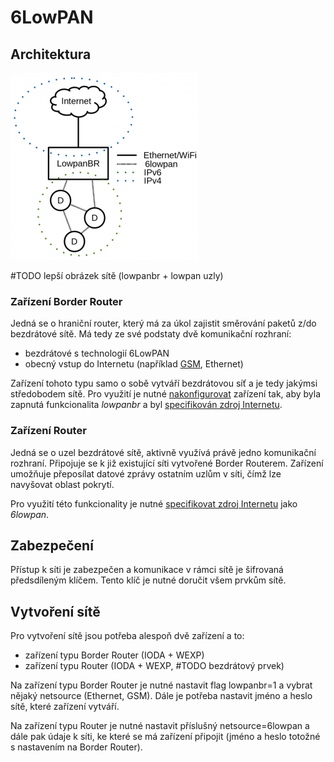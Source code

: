 # 6LowPAN

## Architektura

![](../../.gitbook/assets/image%20%286%29.png)

\#TODO lepší obrázek sítě \(lowpanbr + lowpan uzly\)

### Zařízení Border Router

Jedná se o hraniční router, který má za úkol zajistit směrování paketů z/do bezdrátové sítě. Má tedy ze své podstaty dvě komunikační rozhraní:

* bezdrátové s technologií 6LowPAN
* obecný vstup do Internetu \(například [GSM](gsm.md), Ethernet\)

Zařízení tohoto typu samo o sobě vytváří bezdrátovou síť a je tedy jakýmsi středobodem sítě. Pro využití je nutné [nakonfigurovat](../sprava-a-diagnostika/konfigurace-zarizeni.md) zařízení tak, aby byla zapnutá funkcionalita _lowpanbr_ a byl [specifikován zdroj Internetu](specifikace-zdroje-internetu.md).

### Zařízení Router

Jedná se o uzel bezdrátové sítě, aktivně využívá právě jedno komunikační rozhraní. Připojuje se k již existující síti vytvořené Border Routerem. Zařízení umožňuje přeposílat datové zprávy ostatním uzlům v síti, čímž lze navyšovat oblast pokrytí.

Pro využití této funkcionality je nutné [specifikovat zdroj Internetu](specifikace-zdroje-internetu.md) jako _6lowpan_.

## Zabezpečení

Přístup k síti je zabezpečen a komunikace v rámci sítě je šifrovaná předsdíleným klíčem. Tento klíč je nutné doručit všem prvkům sítě.

## Vytvoření sítě

Pro vytvoření sítě jsou potřeba alespoň dvě zařízení a to:

* zařízení typu Border Router \(IODA + WEXP\)
* zařízení typu Router \(IODA + WEXP, \#TODO bezdrátový prvek\)

Na zařízení typu Border Router je nutné nastavit flag lowpanbr=1 a vybrat nějaký netsource \(Ethernet, GSM\). Dále je potřeba nastavit jméno a heslo sítě, které zařízení vytváří.

Na zařízení typu Router je nutné nastavit příslušný netsource=6lowpan a dále pak údaje k síti, ke které se má zařízení připojit \(jméno a heslo totožné s nastavením na Border Router\).

